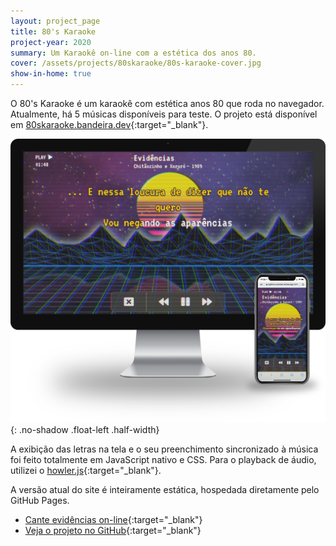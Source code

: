```yaml
---
layout: project_page
title: 80's Karaoke
project-year: 2020
summary: Um Karaokê on-line com a estética dos anos 80.
cover: /assets/projects/80skaraoke/80s-karaoke-cover.jpg
show-in-home: true
---
```


O 80's Karaoke é um karaokê com estética anos 80 que roda no navegador. Atualmente, há 5 músicas disponíveis para teste. O projeto está disponível em [80skaraoke.bandeira.dev](https://80skaraoke.bandeira.dev){:target="_blank"}.

![](/assets/projects/80skaraoke/80s-karaoke.png){: .no-shadow .float-left .half-width}

A exibição das letras na tela e o seu preenchimento sincronizado à música foi feito totalmente em JavaScript nativo e CSS. Para o playback de áudio, utilizei o [howler.js](https://howlerjs.com){:target="_blank"}.

A versão atual do site é inteiramente estática, hospedada diretamente pelo GitHub Pages.

- [Cante evidências on-line](https://80skaraoke.bandeira.dev/play/?trackid=1){:target="_blank"}
- [Veja o projeto no GitHub](https://github.com/mateusbandeiraa/80sKaraoke){:target="_blank"}